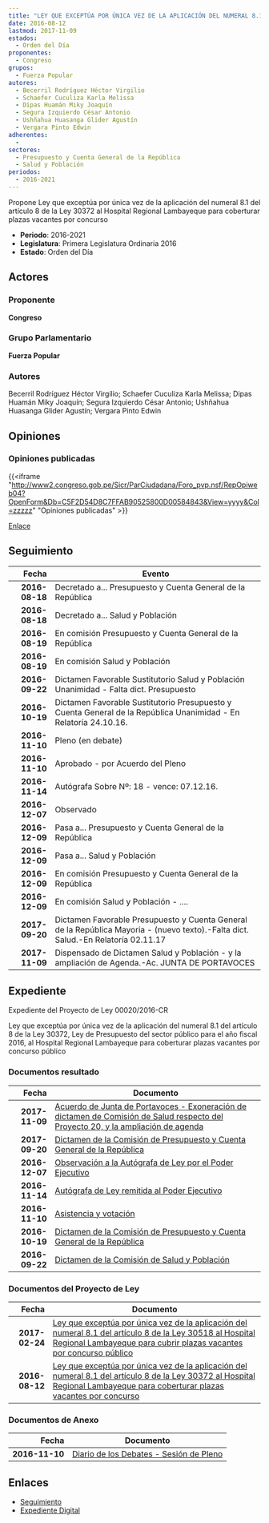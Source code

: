 ```yaml
---
title: "LEY QUE EXCEPTÚA POR ÚNICA VEZ DE LA APLICACIÓN DEL NUMERAL 8.1 DEL ARTÍCULO 8 DE LA LEY 30372 AL HOSPITAL REGIONAL LAMBAYEQUE PARA COBERTURAR PLAZAS VACANTES POR CONCURSO"
date: 2016-08-12
lastmod: 2017-11-09
estados: 
  - Orden del Día
proponentes: 
  - Congreso
grupos: 
  - Fuerza Popular
autores: 
  - Becerril Rodríguez Héctor Virgilio
  - Schaefer Cuculiza Karla Melissa
  - Dipas Huamán Miky Joaquín
  - Segura Izquierdo César Antonio
  - Ushñahua Huasanga Glider Agustín
  - Vergara Pinto Edwin
adherentes: 
  - 
sectores: 
  - Presupuesto y Cuenta General de la República
  - Salud y Población
periodos: 
  - 2016-2021
---
```


Propone Ley que exceptúa por única vez de la aplicación del numeral 8.1 del artículo 8 de la Ley 30372 al Hospital Regional Lambayeque para coberturar plazas vacantes por concurso

- **Periodo**: 2016-2021
- **Legislatura**: Primera Legislatura Ordinaria 2016
- **Estado**: Orden del Día

## Actores

### Proponente

**Congreso**

### Grupo Parlamentario

**Fuerza Popular**

### Autores

Becerril Rodríguez Héctor Virgilio; Schaefer Cuculiza Karla Melissa; Dipas Huamán Miky Joaquín; Segura Izquierdo César Antonio; Ushñahua Huasanga Glider Agustín; Vergara Pinto Edwin


## Opiniones

### Opiniones publicadas

{{<iframe "http://www2.congreso.gob.pe/Sicr/ParCiudadana/Foro_pvp.nsf/RepOpiweb04?OpenForm&Db=C5F2D54D8C7FFAB90525800D00584843&View=yyyy&Col=zzzzz" "Opiniones publicadas" >}}

[Enlace](http://www2.congreso.gob.pe/Sicr/ParCiudadana/Foro_pvp.nsf/RepOpiweb04?OpenForm&Db=C5F2D54D8C7FFAB90525800D00584843&View=yyyy&Col=zzzzz)

## Seguimiento

| Fecha | Evento |
|------:|--------|
| **2016-08-18** | Decretado a... Presupuesto y Cuenta General de la República|
| **2016-08-18** | Decretado a... Salud y Población|
| **2016-08-19** | En comisión Presupuesto y Cuenta General de la República|
| **2016-08-19** | En comisión Salud y Población|
| **2016-09-22** | Dictamen Favorable Sustitutorio Salud y Población Unanimidad - Falta dict. Presupuesto|
| **2016-10-19** | Dictamen Favorable Sustitutorio Presupuesto y Cuenta General de la República Unanimidad - En Relatoría 24.10.16.|
| **2016-11-10** | Pleno (en debate)|
| **2016-11-10** | Aprobado - por Acuerdo del Pleno|
| **2016-11-14** | Autógrafa Sobre Nº: 18 - vence: 07.12.16.|
| **2016-12-07** | Observado|
| **2016-12-09** | Pasa a... Presupuesto y Cuenta General de la República|
| **2016-12-09** | Pasa a... Salud y Población|
| **2016-12-09** | En comisión Presupuesto y Cuenta General de la República|
| **2016-12-09** | En comisión Salud y Población - ....|
| **2017-09-20** | Dictamen Favorable Presupuesto y Cuenta General de la República Mayoria - (nuevo texto).-Falta dict. Salud.-En Relatoría 02.11.17|
| **2017-11-09** | Dispensado de Dictamen Salud y Población - y la ampliación de Agenda.-Ac. JUNTA DE PORTAVOCES|


## Expediente

Expediente del Proyecto de Ley 00020/2016-CR

Ley que exceptúa por única vez de la aplicación del numeral 8.1 del artículo 8 de la Ley 30372, Ley de Presupuesto del sector público para el año fiscal 2016, al Hospital Regional Lambayeque para coberturar plazas vacantes por concurso público


### Documentos resultado

| Fecha | Documento |
|------:|--------|
| **2017-11-09** | [Acuerdo de Junta de Portavoces - Exoneración de dictamen de Comisión de Salud respecto del Proyecto 20, y la ampliación de agenda](http://www.leyes.congreso.gob.pe/Documentos/2016_2021/Acuerdos/Junta_Portavoces/AJP0002020171109.pdf) |
| **2017-09-20** | [Dictamen de la Comisión de Presupuesto y Cuenta General de la República](http://www.leyes.congreso.gob.pe/Documentos/2016_2021/Dictamenes/Proyectos_de_Ley/00020DC17MAY20170920..pdf) |
| **2016-12-07** | [Observación a la Autógrafa de Ley por el Poder Ejecutivo](http://www.leyes.congreso.gob.pe/Documentos/2016_2021/Observacion_a_la_Autografa/OBAU0002020161207.pdf) |
| **2016-11-14** | [Autógrafa de Ley remitida al Poder Ejecutivo](http://www.leyes.congreso.gob.pe/Documentos/2016_2021/Autografas/Ley_y_de_Resolucion_Legislativa/AU0002020161114.pdf) |
| **2016-11-10** | [Asistencia y votación](http://www.leyes.congreso.gob.pe/Documentos/2016_2021/Asistencia_y_Votacion/Proyectos_de_Ley/AV0002020161110.pdf) |
| **2016-10-19** | [Dictamen de la Comisión de Presupuesto y Cuenta General de la República](http://www.leyes.congreso.gob.pe/Documentos/2016_2021/Dictamenes/Proyectos_de_Ley/00020DC17MAY20161019.pdf) |
| **2016-09-22** | [Dictamen de la Comisión de Salud y Población](http://www.leyes.congreso.gob.pe/Documentos/2016_2021/Dictamenes/Proyectos_de_Ley/00020DC21MAY20160922.pdf) |

### Documentos del Proyecto de Ley

| Fecha | Documento |
|------:|--------|
| **2017-02-24** | [Ley que exceptúa por única vez de la aplicación del numeral 8.1 del artículo 8 de la Ley 30518 al Hospital Regional Lambayeque para cubrir plazas vacantes por concurso público](http://www.leyes.congreso.gob.pe/Documentos/2016_2021/Proyectos_de_Ley_y_de_Resoluciones_Legislativas/PL0098520170224.pdf) |
| **2016-08-12** | [Ley que exceptúa por única vez de la aplicación del numeral 8.1 del artículo 8 de la Ley 30372 al Hospital Regional Lambayeque para coberturar plazas vacantes por concurso](http://www.leyes.congreso.gob.pe/Documentos/2016_2021/Proyectos_de_Ley_y_de_Resoluciones_Legislativas/PL0001020160811..pdf) |

### Documentos de Anexo

| Fecha | Documento |
|------:|--------|
| **2016-11-10** | [Diario de los Debates - Sesión de Pleno](http://www2.congreso.gob.pe/Sicr/DiarioDebates/Publicad.nsf/SesionesPleno/05256D6E0073DFE9052580680011229E/$FILE/PLO-2016-18.pdf) |

## Enlaces 

- [Seguimiento](http://www2.congreso.gob.pe/Sicr/TraDocEstProc/CLProLey2016.nsf/f7fff46988ca05b1052578e100829cc7/9b59a184bed9d66c0525800d0058d894?OpenDocument)
- [Expediente Digital](http://www2.congreso.gob.pe/Sicr/TraDocEstProc/CLProLey2016.nsf/f7fff46988ca05b1052578e100829cc7/9b59a184bed9d66c0525800d0058d894?OpenDocument&Click=05257FB7005EB655.eb71d0cf91d8294e05256cdf006b5706/$Body/0.1C6C)
